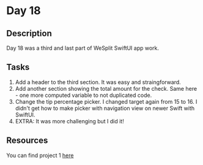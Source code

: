 # Day 18

## Description

Day 18 was a third and last part of WeSplit SwiftUI app work.

## Tasks

1. Add a header to the third section. It was easy and straingforward.
2. Add another section showing the total amount for the check. Same here - one more computed variable to not duplicated code.
3. Change the tip percentage picker. I changed target again from 15 to 16. I didn't get how to make picker with navigation view on newer Swift with SwiftUI.
4. EXTRA: It was more challenging but I did it!

## Resources

You can find project 1 [here](/Sources/WeSplit/)